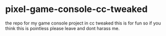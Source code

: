 # pixel-game-console-cc-tweaked
the repo for my game console project in cc tweaked
this is for fun so if you think this is pointless please leave and dont harass me.
